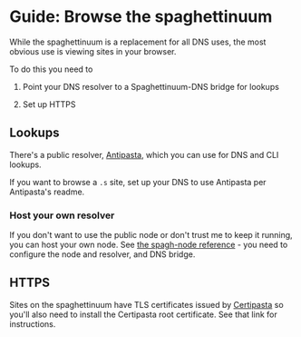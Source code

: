 # Guide: Browse the spaghettinuum

While the spaghettinuum is a replacement for all DNS uses, the most obvious use is viewing sites in your browser.

To do this you need to

1. Point your DNS resolver to a Spaghettinuum-DNS bridge for lookups

2. Set up HTTPS

## Lookups

There's a public resolver, [Antipasta](https://github.com/andrewbaxter/antipasta), which you can use for DNS and CLI lookups.

If you want to browse a `.s` site, set up your DNS to use Antipasta per Antipasta's readme.

### Host your own resolver

If you don't want to use the public node or don't trust me to keep it running, you can host your own node. See [the spagh-node reference](./reference_spagh_node.md) - you need to configure the node and resolver, and DNS bridge.

## HTTPS

Sites on the spaghettinuum have TLS certificates issued by [Certipasta](https://github.com/andrewbaxter/certipasta) so you'll also need to install the Certipasta root certificate. See that link for instructions.
